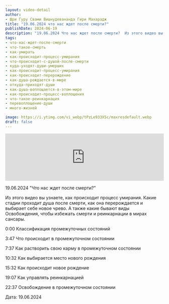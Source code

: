 ```yaml
---
layout: video-detail
author:
- Шри Гуру Свами Вишнудевананда Гири Махарадж
title: "19.06.2024 что нас ждет после смерти?"
publishDate: 2024-06-19
description: "19.06.2024 Что нас ждет после смерти?  Из этого видео вы узнаете, как происходит процесс умирания. Какие стадии проходит душа после смерти, как она перерождается и выбирает себе новое чрево. А также какие бывают виды Освобождения, чтобы избежать с"
tags: 
- что-нас-ждет-после-смерти
- что-такое-смерть
- как-умирать
- как-происходит-процесс-умирания
- что-происходит-с-душой-после-смерти
- куда-уходят-души-умерших
- как-происходит-процесс-умирания
- как-происходит-перерождение
- как-душа-рождается-в-мире
- откуда-приходят-души
- как-душа-воплощается-в-этом-мире
- как-происходит-процесс-воплощения
- что-такое-реинкарнация
- перевоплощение-души
- много-жизней

image: https://i.ytimg.com/vi_webp/tPzLe933X5c/maxresdefault.webp
draft: false
---
```


<iframe width="100%" src="https://www.youtube.com/embed/tPzLe933X5c" frameborder="0" allowfullscreen=""></iframe> 

 19.06.2024 "Что нас ждет после смерти?"

 Из этого видео вы узнаете, как происходит процесс умирания. Какие стадии проходит душа после смерти, как она перерождается и выбирает себе новое чрево. А также какие бывают виды Освобождения, чтобы избежать смерти и реинкарнации в мирах сансары. 

  
 0:00 Классификация промежуточных состояний

 3:47 Что происходит в промежуточном состоянии

 7:37 Как растворить свою карму в промежуточном состоянии

 10:32 Как выбирается место нового рождения

 15:32 Как происходит новое рождение

 19:07 Как управлять реинкарнацией

 22:37 Освобождение в промежуточном состоянии

  
 Дата: 19.06.2024

  

 